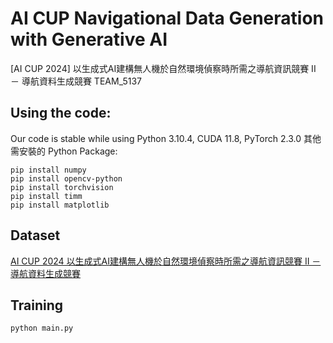 # AI CUP Navigational Data Generation with Generative AI
[AI CUP 2024] 以生成式AI建構無人機於自然環境偵察時所需之導航資訊競賽 II － 導航資料生成競賽 TEAM_5137

## Using the code:
Our code is stable while using Python 3.10.4, CUDA 11.8, PyTorch 2.3.0
其他需安裝的 Python Package:
```
pip install numpy
pip install opencv-python
pip install torchvision
pip install timm
pip install matplotlib
```

## Dataset
[AI CUP 2024 以生成式AI建構無人機於自然環境偵察時所需之導航資訊競賽 II － 導航資料生成競賽](https://tbrain.trendmicro.com.tw/Competitions/Details/35)

## Training
```
python main.py
```

